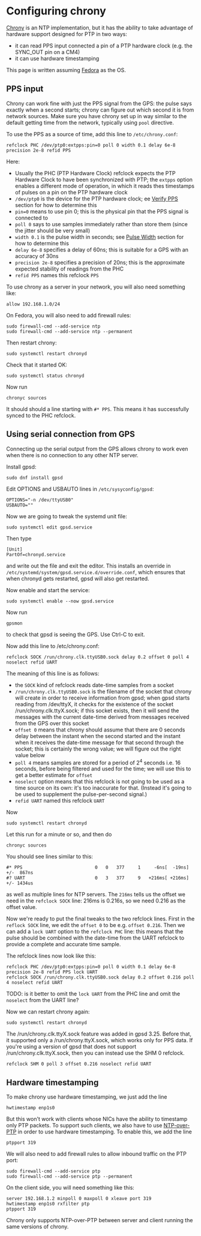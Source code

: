 # Configuring chrony

[Chrony](https://chrony-project.org/) is an NTP implementation, but it has the ability to take advantage of hardware support designed for PTP in two ways:

- it can read PPS input connected a pin of a PTP hardware clock (e.g. the SYNC_OUT pin on a CM4)
- it can use hardware timestamping

This page is written assuming [Fedora](fedora.md) as the OS.

## PPS input

Chrony can work fine with just the PPS signal from the GPS: the pulse says exactly when a second starts; chrony can figure out which second it is from network sources. Make sure you have chrony set up in way similar to the default getting time from the network, typically using `pool` directive. 

To use the PPS as a source of time, add this line to `/etc/chrony.conf`:

```
refclock PHC /dev/ptp0:extpps:pin=0 poll 0 width 0.1 delay 6e-8 precision 2e-8 refid PPS
```

Here:

* Usually the PHC (PTP Hardware Clock) refclock expects the PTP Hardware Clock to have been synchronized with PTP; the `extpps` option enables a different mode of operation, in which it reads thes timestamps of pulses on a pin on the PTP hardware clock
* `/dev/ptp0` is the device for the PTP hardware clock; ee [Verify PPS](service-linux.md#verify-pps) section for how to determine this
* `pin=0` means to use pin 0; this is the physical pin that the PPS signal is connected to
* `poll 0` says to use samples immediately rather than store them (since the jitter should be very small)
* `width 0.1` is the pulse width in seconds; see [Pulse Width](service-linux.md#pulse-width) section for how to determine this
* `delay 6e-8` specifies a delay of 60ns; this is suitable for a GPS with an accuracy of 30ns
* `precision 2e-8` specifies a precision of 20ns; this is the approximate expected stability of readings from the PHC
* `refid PPS`  names this refclock `PPS`

To use chrony as a server in your network, you will also need something like:

```
allow 192.168.1.0/24
```

On Fedora, you will also need to add firewall rules:

```
sudo firewall-cmd --add-service ntp
sudo firewall-cmd --add-service ntp --permanent
```

Then restart chrony:

```
sudo systemctl restart chronyd
```

Check that it started OK:

```
sudo systemctl status chronyd
```

Now run

```
chronyc sources
```

It should should a line starting with `#* PPS`. This means it has successfully synced to the PHC refclock.

## Using serial connection from GPS

Connecting up the serial output from the GPS allows chrony to work even when there is no connection to any other NTP server.

Install gpsd:

```
sudo dnf install gpsd
```

Edit OPTIONS and USBAUTO lines in `/etc/sysyconfig/gpsd`:

```
OPTIONS="-n /dev/ttyUSB0"
USBAUTO=""
```

Now we are going to tweak the systemd unit file:

```
sudo systemctl edit gpsd.service
```

Then type

```
[Unit]
PartOf=chronyd.service
```

and write out the file and exit the editor.
This installs an override in `/etc/systemd/system/gpsd.service.d/override.conf`,
which ensures that when chronyd gets restarted, gpsd will also get restarted.

Now enable and start the service:

```
sudo systemctl enable --now gpsd.service
```

Now run

```
gpsmon
```

to check that gpsd is seeing the GPS. Use Ctrl-C to exit.

Now add this line to /etc/chrony.conf:

```
refclock SOCK /run/chrony.clk.ttyUSB0.sock delay 0.2 offset 0 poll 4 noselect refid UART
```

The meaning of this line is as follows:
 * the `SOCK` kind of refclock reads date-time samples from a socket 
 * `/run/chrony.clk.ttyUSB0.sock` is the filename of the socket that chrony will create in order to
 receive information from gpsd; when gpsd starts reading from /dev/ttyX, it checks for the existence of the socket /run/chrony.clk.ttyX.sock; if this socket exists, then it will send the messages with the current date-time derived from messages received from the GPS over this socket
 * `offset 0` means that chrony should assume that there are 0 seconds delay between the instant when the second started and the instant when it receives the date-time message for that second through the socket; this is certainly the wrong value; we will figure out the right value below
  * `poll 4` means samples are stored for a period of 2<sup>4</sup> seconds i.e. 16 seconds, before being filtered and used for the time; we will use this to get a better estimate for `offset`
 * `noselect` option means that this refclock is not going to be used as a time source on its own: it's too inaccurate for that. (Instead it's going to be used to supplement the pulse-per-second signal.)
* `refid UART` named this refclock `UART` 

Now

```
sudo systemctl restart chronyd
```

Let this run for a minute or so, and then do

```
chronyc sources
```

You should see lines similar to this:

```
#* PPS                           0   0   377     1     -6ns[  -19ns] +/-  867ns
#? UART                          0   3   377     9   +216ms[ +216ms] +/- 1434us
```

as well as multiple lines for NTP servers.
The `216ms` tells us the offset we need in the `refclock SOCK` line: 216ms is 0.216s, so we need 0.216 as the offset value.


Now we're ready to put the final tweaks to the two refclock lines. First in the `reflock SOCK` line, we edit the `offset 0` to be e.g. `offset 0.216`.
Then we can add a `lock UART` option to the `refclock PHC` line: this means that the pulse should be combined with the date-time from the UART refclock to provide a complete and accurate time sample.

The refclock lines now look like this:

```
refclock PHC /dev/ptp0:extpps:pin=0 poll 0 width 0.1 delay 6e-8 precision 2e-8 refid PPS lock UART
refclock SOCK /run/chrony.clk.ttyUSB0.sock delay 0.2 offset 0.216 poll 4 noselect refid UART
```

TODO: is it better to omit the `lock UART` from the PHC line and omit the `noselect` from the UART line?

Now we can restart chrony again:

```
sudo systemctl restart chronyd
```

The /run/chrony.clk.ttyX.sock feature was added in gpsd 3.25. Before that, it supported only a /run/chrony.ttyX.sock, which works only for PPS data. If you're using a version of gpsd that does not support /run/chrony.clk.ttyX.sock, then you can instead use the SHM 0 refclock.

```
refclock SHM 0 poll 3 offset 0.216 noselect refid UART
```

## Hardware timestamping

To make chrony use hardware timestamping, we just add the line

```
hwtimestamp enp1s0
```

But this won't work with clients whose NICs have the ability to timestamp only PTP packets.
To support such clients, we also have to use [NTP-over-PTP](https://datatracker.ietf.org/doc/draft-ietf-ntp-over-ptp/) in order to use hardware timestamping. To enable this, we add the line

```
ptpport 319
```

We will also need to add firewall rules to allow inbound traffic on the PTP port:

```
sudo firewall-cmd --add-service ptp
sudo firewall-cmd --add-service ptp --permanent
```

On the client side, you will need something like this:

```
server 192.168.1.2 minpoll 0 maxpoll 0 xleave port 319
hwtimestamp enp1s0 rxfilter ptp
ptpport 319
```

Chrony only supports NTP-over-PTP between server and client running the same versions of chrony.

